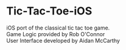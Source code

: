 Tic-Tac-Toe-iOS
===============

iOS port of the classical tic tac toe game.<br>
Game Logic provided by Rob O'Connor<br>
User Interface developed by Aidan McCarthy<br>



